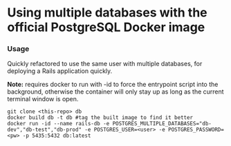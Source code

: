 # Using multiple databases with the official PostgreSQL Docker image

### Usage

Quickly refactored to use the same user with multiple databases, for deploying a Rails application quickly.

**Note:** requires docker to run with -id to force the entrypoint script into the background, otherwise the container will only stay up as long as the current terminal window is open.

```
git clone <this-repo> db
docker build db -t db #tag the built image to find it better
docker run -id --name rails-db -e POSTGRES_MULTIPLE_DATABASES="db-dev","db-test","db-prod" -e POSTGRES_USER=<user> -e POSTGRES_PASSWORD=<pw> -p 5435:5432 db:latest
```
